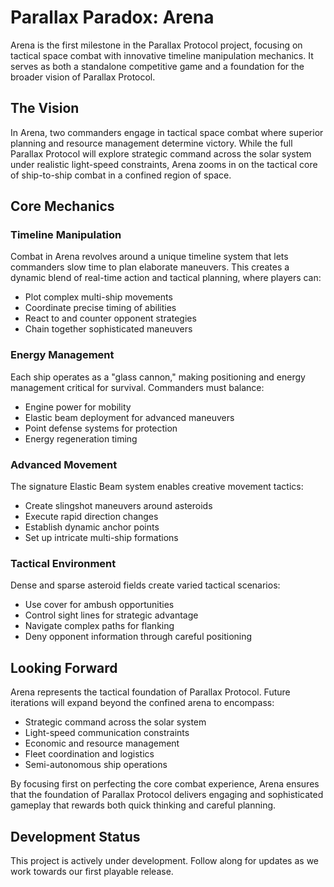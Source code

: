 # Parallax Paradox: Arena

Arena is the first milestone in the Parallax Protocol project, focusing on tactical space combat with innovative timeline manipulation mechanics. It serves as both a standalone competitive game and a foundation for the broader vision of Parallax Protocol.

## The Vision

In Arena, two commanders engage in tactical space combat where superior planning and resource management determine victory. While the full Parallax Protocol will explore strategic command across the solar system under realistic light-speed constraints, Arena zooms in on the tactical core of ship-to-ship combat in a confined region of space.

## Core Mechanics

### Timeline Manipulation
Combat in Arena revolves around a unique timeline system that lets commanders slow time to plan elaborate maneuvers. This creates a dynamic blend of real-time action and tactical planning, where players can:
- Plot complex multi-ship movements
- Coordinate precise timing of abilities
- React to and counter opponent strategies
- Chain together sophisticated maneuvers

### Energy Management
Each ship operates as a "glass cannon," making positioning and energy management critical for survival. Commanders must balance:
- Engine power for mobility
- Elastic beam deployment for advanced maneuvers
- Point defense systems for protection
- Energy regeneration timing

### Advanced Movement
The signature Elastic Beam system enables creative movement tactics:
- Create slingshot maneuvers around asteroids
- Execute rapid direction changes
- Establish dynamic anchor points
- Set up intricate multi-ship formations

### Tactical Environment
Dense and sparse asteroid fields create varied tactical scenarios:
- Use cover for ambush opportunities
- Control sight lines for strategic advantage
- Navigate complex paths for flanking
- Deny opponent information through careful positioning

## Looking Forward

Arena represents the tactical foundation of Parallax Protocol. Future iterations will expand beyond the confined arena to encompass:
- Strategic command across the solar system
- Light-speed communication constraints
- Economic and resource management
- Fleet coordination and logistics
- Semi-autonomous ship operations

By focusing first on perfecting the core combat experience, Arena ensures that the foundation of Parallax Protocol delivers engaging and sophisticated gameplay that rewards both quick thinking and careful planning.

## Development Status

This project is actively under development. Follow along for updates as we work towards our first playable release.
